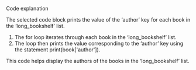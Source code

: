Code explanation

The selected code block prints the value of the ‘author’ key for each book in the ‘long_bookshelf’ list.

1. The for loop iterates through each book in the ‘long_bookshelf’ list.
2. The loop then prints the value corresponding to the ‘author’ key using the statement print(book['author']).

This code helps display the authors of the books in the ‘long_bookshelf’ list.